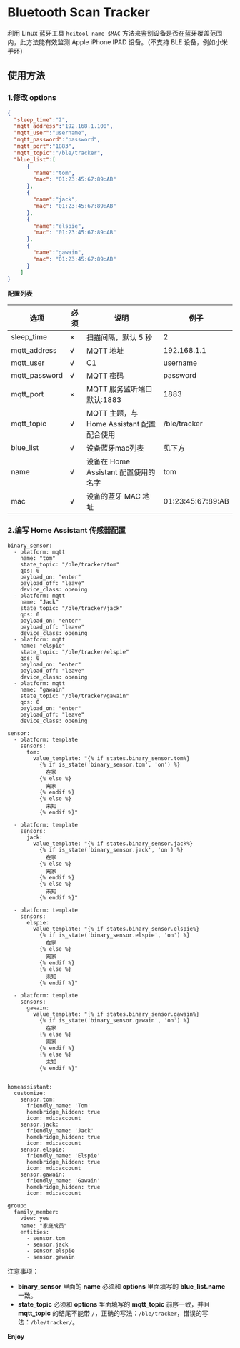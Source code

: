 # Bluetooth Scan Tracker

利用 Linux 蓝牙工具 `hcitool name $MAC` 方法来鉴别设备是否在蓝牙覆盖范围内，此方法能有效监测 Apple iPhone IPAD 设备。（不支持 BLE 设备，例如小米手环）

## 使用方法

### 1.修改 options

```json
{
  "sleep_time":"2",
  "mqtt_address":"192.168.1.100",
  "mqtt_user":"username",
  "mqtt_password":"password",
  "mqtt_port":"1883",
  "mqtt_topic":"/ble/tracker",
  "blue_list":[
      {
        "name":"tom",
        "mac": "01:23:45:67:89:AB"
      },
      {
        "name":"jack",
        "mac": "01:23:45:67:89:AB"
      },
      {
        "name":"elspie",
        "mac": "01:23:45:67:89:AB"
      },
      {
        "name":"gawain",
        "mac": "01:23:45:67:89:AB"
      }
    ]
}
```
**配置列表**

| 选项 | 必须 | 说明 | 例子 |
|---|---|---|---|
| sleep_time | × | 扫描间隔，默认 5 秒 | 2 |
| mqtt_address | √ | MQTT 地址 | 192.168.1.1 |
| mqtt_user | √ | C1 | username |
| mqtt_password | √ | MQTT 密码 | password |
| mqtt_port | × | MQTT 服务监听端口默认:1883 | 1883 |
| mqtt_topic | √ | MQTT 主题，与 Home Assistant 配置配合使用 | /ble/tracker |
| blue_list | √ | 设备蓝牙mac列表 | 见下方 |
| name | √ | 设备在 Home Assistant 配置使用的名字 | tom |
| mac | √ | 设备的蓝牙 MAC 地址 | 01:23:45:67:89:AB |

### 2.编写 Home Assistant 传感器配置

```
binary_sensor:
  - platform: mqtt
    name: "tom"
    state_topic: "/ble/tracker/tom"
    qos: 0
    payload_on: "enter"
    payload_off: "leave"
    device_class: opening
  - platform: mqtt
    name: "Jack"
    state_topic: "/ble/tracker/jack"
    qos: 0
    payload_on: "enter"
    payload_off: "leave"
    device_class: opening
  - platform: mqtt
    name: "elspie"
    state_topic: "/ble/tracker/elspie"
    qos: 0
    payload_on: "enter"
    payload_off: "leave"
    device_class: opening
  - platform: mqtt
    name: "gawain"
    state_topic: "/ble/tracker/gawain"
    qos: 0
    payload_on: "enter"
    payload_off: "leave"
    device_class: opening

sensor:
  - platform: template
    sensors:
      tom:
        value_template: "{% if states.binary_sensor.tom%}
          {% if is_state('binary_sensor.tom', 'on') %}
            在家
          {% else %}
            离家
          {% endif %}
          {% else %}
            未知
          {% endif %}"

  - platform: template
    sensors:
      jack:
        value_template: "{% if states.binary_sensor.jack%}
          {% if is_state('binary_sensor.jack', 'on') %}
            在家
          {% else %}
            离家
          {% endif %}
          {% else %}
            未知
          {% endif %}"

  - platform: template
    sensors:
      elspie:
        value_template: "{% if states.binary_sensor.elspie%}
          {% if is_state('binary_sensor.elspie', 'on') %}
            在家
          {% else %}
            离家
          {% endif %}
          {% else %}
            未知
          {% endif %}"

  - platform: template
    sensors:
      gawain:
        value_template: "{% if states.binary_sensor.gawain%}
          {% if is_state('binary_sensor.gawain', 'on') %}
            在家
          {% else %}
            离家
          {% endif %}
          {% else %}
            未知
          {% endif %}"


homeassistant:
  customize:
    sensor.tom:
      friendly_name: 'Tom'
      homebridge_hidden: true
      icon: mdi:account
    sensor.jack:
      friendly_name: 'Jack'
      homebridge_hidden: true
      icon: mdi:account
    sensor.elspie:
      friendly_name: 'Elspie'
      homebridge_hidden: true
      icon: mdi:account
    sensor.gawain:
      friendly_name: 'Gawain'
      homebridge_hidden: true
      icon: mdi:account

group:
  family_member:
    view: yes
    name: "家庭成员"
    entities:
      - sensor.tom
      - sensor.jack
      - sensor.elspie
      - sensor.gawain
```
注意事项：
* **binary_sensor** 里面的 **name** 必须和 **options** 里面填写的 **blue_list.name** 一致。
*  **state_topic** 必须和 **options** 里面填写的 **mqtt_topic** 前序一致，并且 **mqtt_topic** 的结尾不能带 `/`，正确的写法：`/ble/tracker`，错误的写法：`/ble/tracker/`。

**Enjoy**
